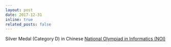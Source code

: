 ```yaml
---
layout: post
date: 2017-12-31
inline: true
related_posts: false
---
```


Silver Medal (Category D) in Chinese [National Olympiad in Informatics (NOI)](https://en.wikipedia.org/wiki/National_Olympiad_in_Informatics)
